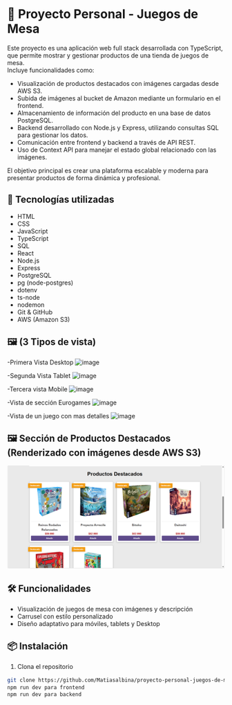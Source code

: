 # 🎲 Proyecto Personal - Juegos de Mesa

Este proyecto es una aplicación web full stack desarrollada con TypeScript, que permite mostrar y gestionar productos de una tienda de juegos de mesa.  
Incluye funcionalidades como:

- Visualización de productos destacados con imágenes cargadas desde AWS S3.
- Subida de imágenes al bucket de Amazon mediante un formulario en el frontend.
- Almacenamiento de información del producto en una base de datos PostgreSQL.
- Backend desarrollado con Node.js y Express, utilizando consultas SQL para gestionar los datos.
- Comunicación entre frontend y backend a través de API REST.
- Uso de Context API para manejar el estado global relacionado con las imágenes.

El objetivo principal es crear una plataforma escalable y moderna para presentar productos de forma dinámica y profesional.

## 🚀 Tecnologías utilizadas

- HTML
- CSS
- JavaScript
- TypeScript
- SQL
- React
- Node.js
- Express
- PostgreSQL
- pg (node-postgres)
- dotenv
- ts-node
- nodemon
- Git & GitHub
- AWS (Amazon S3)



## 🖼️ (3 Tipos de vista)
-Primera Vista Desktop
![image](https://github.com/user-attachments/assets/d4aec07d-8a03-482f-811c-34f2aa72bac7)


-Segunda Vista Tablet
![image](https://github.com/user-attachments/assets/d6e787f8-ebe3-430c-b5e8-0d29d3e25a33)


-Tercera vista Mobile
![image](https://github.com/user-attachments/assets/4c8ad727-8b08-48a3-a65e-935af8cf829b)


-Vista de sección Eurogames
![image](https://github.com/user-attachments/assets/80fff0d3-c73d-40a9-81cc-6264542d694b)


-Vista de un juego con mas detalles
![image](https://github.com/user-attachments/assets/15f51a26-e562-4e24-9a71-0597aa0287ff)



## 🖼️ Sección de Productos Destacados (Renderizado con imágenes desde AWS S3)

![alt text](image-8.png)




## 🛠️ Funcionalidades

- Visualización de juegos de mesa con imágenes y descripción
- Carrusel con estilo personalizado
- Diseño adaptativo para móviles, tablets y Desktop

## 📦 Instalación

1. Clona el repositorio
```bash
git clone https://github.com/Matiasalbina/proyecto-personal-juegos-de-mesa.git
npm run dev para frontend
npm run dev para backend
